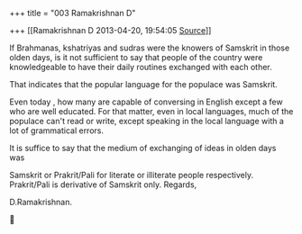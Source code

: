 +++
title = "003 Ramakrishnan D"

+++
[[Ramakrishnan D	2013-04-20, 19:54:05 [Source](https://groups.google.com/g/samskrita/c/s-b5jzkOT5A)]]



If Brahmanas, kshatriyas and sudras were the knowers of Samskrit in those olden days, is it not sufficient to say that people of the country were knowledgeable to have their daily routines exchanged with each other.

That indicates that the popular language for the populace was Samskrit.

Even today , how many are capable of conversing in English except a few who are well educated.  For that matter, even in local languages, much of the populace can't read or write, except speaking in the local language with a lot of grammatical errors.

It is suffice to say that the medium of exchanging of ideas in olden days was

Samskrit or Prakrit/Pali for literate or illiterate people respectively.
Prakrit/Pali is derivative of Samskrit only.  Regards,

D.Ramakrishnan.

  



